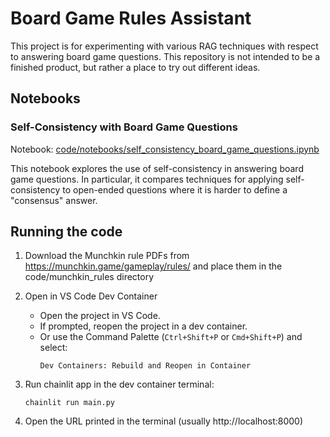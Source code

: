 # Board Game Rules Assistant

This project is for experimenting with various RAG techniques with respect to answering board game questions. This repository is not intended to be a finished product, but rather a place to try out different ideas.

## Notebooks

### Self-Consistency with Board Game Questions

Notebook: [code/notebooks/self_consistency_board_game_questions.ipynb](code/notebooks/self_consistency_board_game_questions.ipynb)

This notebook explores the use of self-consistency in answering board game questions. In particular, it compares techniques for applying self-consistency to open-ended questions where it is harder to define a "consensus" answer.

## Running the code

1. Download the Munchkin rule PDFs from https://munchkin.game/gameplay/rules/ and place them in the code/munchkin_rules directory
5. Open in VS Code Dev Container

   - Open the project in VS Code.
   - If prompted, reopen the project in a dev container.
   - Or use the Command Palette (`Ctrl+Shift+P` or `Cmd+Shift+P`) and select:
     ```
     Dev Containers: Rebuild and Reopen in Container
     ```
6. Run chainlit app in the dev container terminal:
   ```
   chainlit run main.py
   ```
7. Open the URL printed in the terminal (usually http://localhost:8000)

